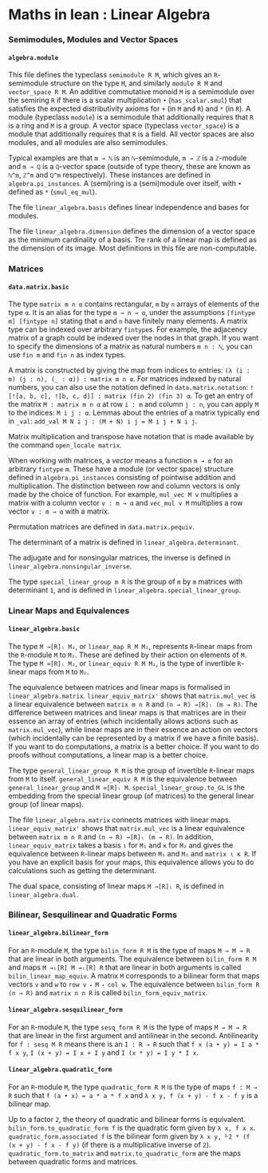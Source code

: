 # Maths in lean : Linear Algebra

### Semimodules, Modules and Vector Spaces ###

#### `algebra.module` ####

This file defines the typeclass `semimodule R M`, which gives an `R`-semimodule structure on the type `M`, and similarly `module R M` and `vector_space R M`.
An additive commutative monoid `M` is a semimodule over the semiring `R` if there is a scalar multiplication `•` (`has_scalar.smul`) that satisfies the expected distributivity axioms for `+` (in `M` and `R`) and `*` (in `R`).
A module (typeclass `module`) is a semimodule that additionally requires that `R` is a ring and `M` is a group.
A vector space (typeclass `vector_space`) is a module that additionally requires that `R` is a field.
All vector spaces are also modules, and all modules are also semimodules.

Typical examples are that `m → ℕ` is an `ℕ`-semimodule, `m → ℤ` is a `ℤ`-module and `m → ℚ` is a `ℚ`-vector space
(outside of type theory, these are known as `ℕ^m`, `ℤ^m` and `ℚ^m` respectively).
These instances are defined in `algebra.pi_instances`.
A (semi)ring is a (semi)module over itself, with `•` defined as `*` (`smul_eq_mul`).

The file `linear_algebra.basis` defines linear independence and bases for modules.

The file `linear_algebra.dimension` defines the dimension of a vector space as the minimum cardinality of a basis.
Tre rank of a linear map is defined as the dimension of its image.
Most definitions in this file are non-computable.

### Matrices ###

#### `data.matrix.basic` ####
The type `matrix m n α` contains rectangular, `m` by `n` arrays of elements of the type `α`.
It is an alias for the type `m → n → α`, under the assumptions `[fintype m] [fintype n]` stating that `m` and `n` have finitely many elements.
A matrix type can be indexed over arbitrary `fintype`s.
For example, the adjacency matrix of a graph could be indexed over the nodes in that graph.
If you want to specify the dimensions of a matrix as natural numbers `m n : ℕ`, you can use `fin m` and `fin n` as index types.

A matrix is constructed by giving the map from indices to entries: `(λ (i : m) (j : n), (_ : α)) : matrix m n α`.
For matrices indexed by natural numbers, you can also use the notation defined in `data.matrix.notation`: `![![a, b, c], ![b, c, d]] : matrix (fin 2) (fin 3) α`.
To get an entry of the matrix `M : matrix m n α` at row `i : m` and column `j : n`,
you can apply `M` to the indices: `M i j : α`.
Lemmas about the entries of a matrix typically end in `_val`: `add_val M N i j : (M + N) i j = M i j + N i j`.

Matrix multiplication and transpose have notation that is made available by the command `open_locale matrix`.

When working with matrices, a *vector* means a function `m → α` for an arbitrary `fintype` `m`.
These have a module (or vector space) structure defined in `algebra.pi_instances`
consisting of pointwise addition and multiplication.
The distinction between row and column vectors is only made by the choice of function.
For example, `mul_vec M v` multiplies a matrix with a column vector `v : m → α` and `vec_mul v M` multiplies a row vector `v : m → α` with a matrix.

Permutation matrices are defined in `data.matrix.pequiv`.

The determinant of a matrix is defined in `linear_algebra.determinant`.

The adjugate and for nonsingular matrices, the inverse is defined in `linear_algebra.nonsingular_inverse`.

The type `special_linear_group m R` is the group of `m` by `m` matrices with determinant `1`,
and is defined in `linear_algebra.special_linear_group`.

### Linear Maps and Equivalences ###

#### `linear_algebra.basic` ####

The type `M →[R]ₗ M₂`, or `linear_map R M M₂`, represents `R`-linear maps from the `R`-module `M` to `M₂`.
These are defined by their action on elements of `M`.
The type `M ≃[R]ₗ M₂`, or `linear_equiv R M M₂`, is the type of invertible `R`-linear maps from `M` to `M₂`.

The equivalence between matrices and linear maps is formalised in `linear_algebra.matrix`.
`linear_equiv_matrix'` shows that `matrix.mul_vec` is a linear equivalence between `matrix m n R` and `(n → R) →[R]ₗ (m → R)`.
The difference between matrices and linear maps is that matrices are in their essence an array of entries
(which incidentally allows actions such as `matrix.mul_vec`),
while linear maps are in their essence an action on vectors
(which incidentally can be represented by a matrix if we have a finite basis).
If you want to do computations, a matrix is a better choice.
If you want to do proofs without computations, a linear map is a better choice.

The type `general_linear_group R M` is the group of invertible `R`-linear maps from `M` to itself.
`general_linear_equiv R M` is the equivalence between `general_linear_group` and `M ≃[R]ₗ M`.
`special_linear_group.to_GL` is the embedding from the special linear group (of matrices) to the general linear group (of linear maps).

The file `linear_algebra.matrix` connects matrices with linear maps.
`linear_equiv_matrix'` shows that `matrix.mul_vec` is a linear equivalence between `matrix m n R` and `(n → R) →[R]ₗ (m → R)`.
In addition, `linear_equiv_matrix` takes a basis `ι` for `M₁` and `κ` for `M₂`
and gives the equivalence between `R`-linear maps between `M₁` and `M₂` and `matrix ι κ R`.
If you have an explicit basis for your maps, this equivalence allows you to do calculations such as getting the determinant.

The dual space, consisting of linear maps `M →[R]ₗ R`, is defined in `linear_algebra.dual`.

### Bilinear, Sesquilinear and Quadratic Forms ###

#### `linear_algebra.bilinear_form` ####

For an `R`-module `M`, the type `bilin_form R M` is the type of maps `M → M → R` that are linear in both arguments.
The equivalence between `bilin_form R M` and maps `M →ₗ[R] M →ₗ[R] R` that are linear in both arguments is called `bilin_linear_map_equiv`.
A matrix `M` corresponds to a bilinear form that maps vectors `v` and `w` to `row v ⬝ M ⬝ col w`.
The equivalence between `bilin_form R (n → R)` and `matrix n n R` is called `bilin_form_equiv_matrix`.

#### `linear_algebra.sesquilinear_form` ####

For an `R`-module `M`, the type `sesq_form R M` is the type of maps `M → M → R` that are linear in the first argument and antilinear in the second.
Antilinearity for `f : sesq M R` means there is an `I : R → R` such that `f x (a • y) = I a * f x y`, `I (x + y) = I x + I y` and `I (x * y) = I y * I x`.

#### `linear_algebra.quadratic_form` ####

For an `R`-module `M`, the type `quadratic_form R M` is the type of maps `f : M → R` such that `f (a • x) = a * a * f x` and `λ x y, f (x + y) - f x - f y` is a bilinear map.

Up to a factor `2`, the theory of quadratic and bilinear forms is equivalent.
`bilin_form.to_quadratic_form f` is the quadratic form given by `λ x, f x x`.
`quadratic_form.associated f` is the bilinear form given by `λ x y, ⅟2 * (f (x + y) - f x - f y)` (if there is a multiplicative inverse of `2`).
`quadratic_form.to_matrix` and `matrix.to_quadratic_form` are the maps between quadratic forms and matrices.

